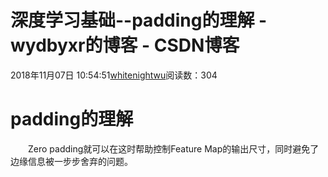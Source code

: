# 深度学习基础--padding的理解 - wydbyxr的博客 - CSDN博客
2018年11月07日 10:54:51[whitenightwu](https://me.csdn.net/wydbyxr)阅读数：304
# padding的理解
  Zero padding就可以在这时帮助控制Feature Map的输出尺寸，同时避免了边缘信息被一步步舍弃的问题。
